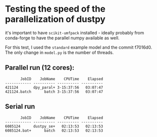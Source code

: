 # Testing the speed of the parallelization of dustpy

it's important to have `scikit-umfpack` installed - ideally probably from conda-forge to have the parallel numpy available as well.


For this test, I used the `standard` example model and the commit f7016d0. The only change in `model.py` is the number of threads. 


## Parallel run (12 cores):

	       JobID    JobName    CPUTime    Elapsed 
	------------ ---------- ---------- ---------- 
	421124       dpy_paral+ 3-15:37:56   03:07:47 
	421124.batch      batch 3-15:37:56   03:07:47 

## Serial run

	       JobID    JobName    CPUTime    Elapsed 
	------------ ---------- ---------- ---------- 
	6085124      dustpy_se+   02:13:53   02:13:53 
	6085124.bat+      batch   02:13:53   02:13:53 

